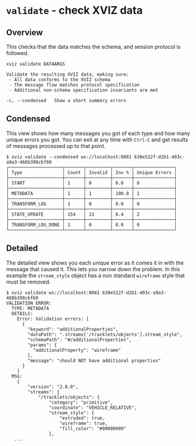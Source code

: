 # `validate` - check XVIZ data

## Overview

This checks that the data matches the schema, and session protocol is followed.

```
xviz validate DATAARGS

Validate the resulting XVIZ data, making sure:
 - All data conforms to the XVIZ schema
 - The message flow matches protocol specification
 - Additional non-schema specification invariants are met

-c, --condensed   Show a short summary errors
```

## Condensed

This view shows how many messages you got of each type and how many unique errors you got. You can
exit at any time with `Ctrl-C` and get results of messages processed up to that point.

```
$ xviz validate --condensed ws://localhost:8081 630e522f-d2b1-403c-a9a3-468b398cbf60
┌────────────────────┬───────┬─────────┬───────┬───────────────┐
│ Type               │ Count │ Invalid │ Inv % │ Unique Errors │
├────────────────────┼───────┼─────────┼───────┼───────────────┤
│ START              │ 1     │ 0       │ 0.0   │ 0             │
├────────────────────┼───────┼─────────┼───────┼───────────────┤
│ METADATA           │ 1     │ 1       │ 100.0 │ 1             │
├────────────────────┼───────┼─────────┼───────┼───────────────┤
│ TRANSFORM_LOG      │ 1     │ 0       │ 0.0   │ 0             │
├────────────────────┼───────┼─────────┼───────┼───────────────┤
│ STATE_UPDATE       │ 154   │ 13      │ 8.4   │ 2             │
├────────────────────┼───────┼─────────┼───────┼───────────────┤
│ TRANSFORM_LOG_DONE │ 1     │ 0       │ 0.0   │ 0             │
└────────────────────┴───────┴─────────┴───────┴───────────────┘
```

## Detailed

The detailed view shows you each unique error as it comes it in with the message that caused it.
This lets you narrow down the problem. In this example the `stream_style` object has a non standard
`wireframe` style that must be removed.

```
$ xviz validate ws://localhost:8081 630e522f-d2b1-403c-a9a3-468b398cbf60
VALIDATION ERROR:
  TYPE: METADATA
  DETAILS:
    Error: Validation errors: [
      {
        "keyword": "additionalProperties",
        "dataPath": ".streams['/tracklets/objects'].stream_style",
        "schemaPath": "#/additionalProperties",
        "params": {
          "additionalProperty": "wireframe"
        },
        "message": "should NOT have additional properties"
      }
    ]
  MSG:
    {
        "version": "2.0.0",
        "streams": {
            "/tracklets/objects": {
                "category": "primitive",
                "coordinate": "VEHICLE_RELATIVE",
                "stream_style": {
                    "extruded": true,
                    "wireframe": true,
                    "fill_color": "#00000080"
                },
   ...
```
